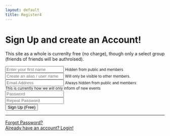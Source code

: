 ```yaml
---
layout: default
title: Register4
---
```


<div class="card o-hidden border-0 shadow-lg my-5">
<div class="card-body p-0">
<!-- Nested Row within Card Body -->
<div class="row">
  <div class="col-lg-5 d-none d-lg-block bg-register-image"></div>
  <div class="col-lg-7">
    <div class="p-5">
      <div class="text-center">
<h1 class="h4 text-gray-900 mb-4">Sign Up and create an Account!</h1>
<p>This site as a whole is currenlty free (no charge), though only a select group (friends of friends will be authroised).</p>
     </div>
        <form id="signup-form" class="user">
            <div class="form-group row">
            <div class="col-sm-6 mb-3 mb-sm-0">
                <input type="text" class="form-control form-control-user" id="first_name" placeholder="Enter your first name">
                <small>Hidden from public and members</small>
            </div>
            <div class="col-sm-6">
                <input type="text" class="form-control form-control-user" id="username" placeholder="Create an alias / user name">
                <small>Will only be visible to other members.</small>
            </div>
            </div>
            <div class="form-group">
            <input type="email" class="form-control form-control-user" id="email" placeholder="Email Address">
            <small>Always hidden from public and members</small><br>
            <small>This is currently how we will only inform of new events</small>
            </div>
            <div class="form-group row">
            <div class="col-sm-6 mb-3 mb-sm-0">
                <input type="password" class="form-control form-control-user" id="password1" placeholder="Password">
            </div>
            <div class="col-sm-6">
                <input type="password" class="form-control form-control-user" id="password2" placeholder="Repeat Password">
            </div>
            </div>
            <button id="signmeup" class="btn btn-secondary btn-user btn-block hide">Sign Up (Free)</button>
            <!-- <a href="{{ site.url }}{{ site.baseurl }}/docs/addons/login/" class="btn btn-primary btn-user btn-block">
            Register Account
            </a> -->
                <!-- <hr>
                <a href="#" class="btn btn-google btn-user btn-block">
                <i class="fab fa-google fa-fw"></i> Register with Google
                </a>
                <a href="#" class="btn btn-facebook btn-user btn-block">
                <i class="fab fa-facebook-f fa-fw"></i> Register with Facebook
                </a> -->
        </form>
      <hr>
      <div class="text-center">
<a class="small" href="{{ site.url }}{{ site.baseurl }}/docs/addons/forgot-password/">Forgot Password?</a>
      </div>
      <div class="text-center">
<a class="small" href="{{ site.url }}{{ site.baseurl }}/docs/addons/login/">Already have an account? Login!</a>
      </div>
    </div>
  </div>
</div>
      </div>
    </div>

<script>
    signupForm.addEventListener('submit', e => {
    //signupForm.addEventListener('click', e => {
        e.preventDefault();
        console.log("SIGN UP FORM: ")
        const first_name = signupForm['first_name'].value;
        const displayName = signupForm['username'].value;
        const email = signupForm['email'].value;
        const password = signupForm['password1'].value; //.todo. Min 6 char.
        //const email = signupForm[''];
        console.log("SIGN UP FORM: ", email, displayName, first_name, password) // .todo. password to match

        firebase.auth().createUserWithEmailAndPassword(email, password, displayName, first_name) //async promise.
        .then(cred => {
            console.log("CREDENTIAL TOKEN: ", cred.user)
            sugnupForm.reset();
        });

    });
</script>
<!-- <script src="{{ site.url }}{{ site.baseurl }}/assets/js/app.js"></script> -->